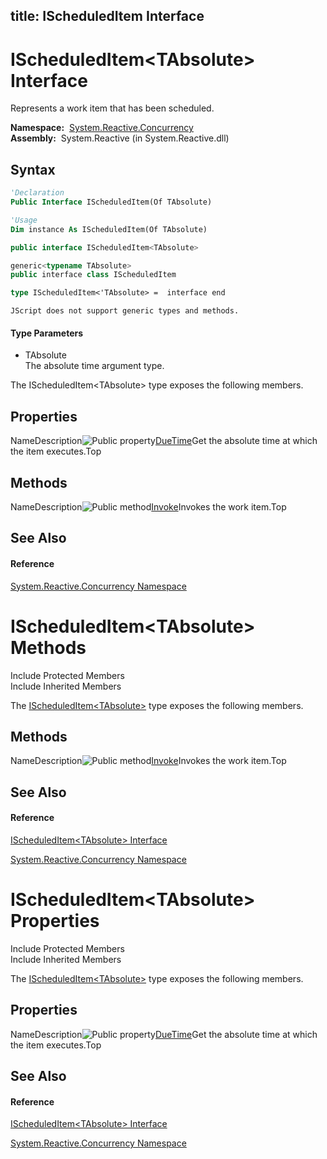 title: IScheduledItem<TAbsolute> Interface
---
# IScheduledItem\<TAbsolute\> Interface

Represents a work item that has been scheduled.

**Namespace:**  [System.Reactive.Concurrency](System.Reactive.Concurrency/System.Reactive.Concurrency)  
**Assembly:**  System.Reactive (in System.Reactive.dll)

## Syntax

```vb
'Declaration
Public Interface IScheduledItem(Of TAbsolute)
```

```vb
'Usage
Dim instance As IScheduledItem(Of TAbsolute)
```

```csharp
public interface IScheduledItem<TAbsolute>
```

```c++
generic<typename TAbsolute>
public interface class IScheduledItem
```

```fsharp
type IScheduledItem<'TAbsolute> =  interface end
```

```jscript
JScript does not support generic types and methods.
```

#### Type Parameters

- TAbsolute  
  The absolute time argument type.

The IScheduledItem\<TAbsolute\> type exposes the following members.

## Properties

NameDescription![Public property](https://reactiveui.net/assets/img/Hh211972.pubproperty(en-us,VS.103).gif "Public property")[DueTime](DueTime/IScheduledItem(TAbsolute).DueTime)Get the absolute time at which the item executes.Top

## Methods

NameDescription![Public method](https://reactiveui.net/assets/img/Hh303103.pubmethod(en-us,VS.103).gif "Public method")[Invoke](Invoke/IScheduledItem(TAbsolute).Invoke)Invokes the work item.Top

## See Also

#### Reference

[System.Reactive.Concurrency Namespace](System.Reactive.Concurrency/System.Reactive.Concurrency)








# IScheduledItem\<TAbsolute\> Methods

Include Protected Members  
Include Inherited Members

The [IScheduledItem\<TAbsolute\>](IScheduledItem/IScheduledItem(TAbsolute)) type exposes the following members.

## Methods

NameDescription![Public method](https://reactiveui.net/assets/img/Hh303103.pubmethod(en-us,VS.103).gif "Public method")[Invoke](Invoke/IScheduledItem(TAbsolute).Invoke)Invokes the work item.Top

## See Also

#### Reference

[IScheduledItem\<TAbsolute\> Interface](IScheduledItem/IScheduledItem(TAbsolute))

[System.Reactive.Concurrency Namespace](System.Reactive.Concurrency/System.Reactive.Concurrency)





# IScheduledItem\<TAbsolute\> Properties

Include Protected Members  
Include Inherited Members

The [IScheduledItem\<TAbsolute\>](IScheduledItem/IScheduledItem(TAbsolute)) type exposes the following members.

## Properties

NameDescription![Public property](https://reactiveui.net/assets/img/Hh211972.pubproperty(en-us,VS.103).gif "Public property")[DueTime](DueTime/IScheduledItem(TAbsolute).DueTime)Get the absolute time at which the item executes.Top

## See Also

#### Reference

[IScheduledItem\<TAbsolute\> Interface](IScheduledItem/IScheduledItem(TAbsolute))

[System.Reactive.Concurrency Namespace](System.Reactive.Concurrency/System.Reactive.Concurrency)




